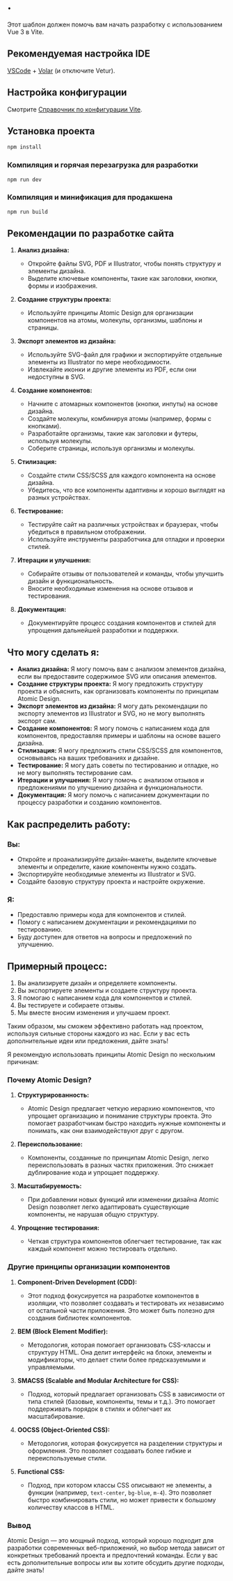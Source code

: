 # .

Этот шаблон должен помочь вам начать разработку с использованием Vue 3 в Vite.

## Рекомендуемая настройка IDE

[VSCode](https://code.visualstudio.com/) + [Volar](https://marketplace.visualstudio.com/items?itemName=Vue.volar) (и отключите Vetur).

## Настройка конфигурации

Смотрите [Справочник по конфигурации Vite](https://vite.dev/config/).

## Установка проекта

```sh
npm install
```

### Компиляция и горячая перезагрузка для разработки

```sh
npm run dev
```

### Компиляция и минификация для продакшена

```sh
npm run build
```

## Рекомендации по разработке сайта

1. **Анализ дизайна:**
   - Откройте файлы SVG, PDF и Illustrator, чтобы понять структуру и элементы дизайна.
   - Выделите ключевые компоненты, такие как заголовки, кнопки, формы и изображения.

2. **Создание структуры проекта:**
   - Используйте принципы Atomic Design для организации компонентов на атомы, молекулы, организмы, шаблоны и страницы.

3. **Экспорт элементов из дизайна:**
   - Используйте SVG-файл для графики и экспортируйте отдельные элементы из Illustrator по мере необходимости.
   - Извлекайте иконки и другие элементы из PDF, если они недоступны в SVG.

4. **Создание компонентов:**
   - Начните с атомарных компонентов (кнопки, инпуты) на основе дизайна.
   - Создайте молекулы, комбинируя атомы (например, формы с кнопками).
   - Разработайте организмы, такие как заголовки и футеры, используя молекулы.
   - Соберите страницы, используя организмы и молекулы.

5. **Стилизация:**
   - Создайте стили CSS/SCSS для каждого компонента на основе дизайна.
   - Убедитесь, что все компоненты адаптивны и хорошо выглядят на разных устройствах.

6. **Тестирование:**
   - Тестируйте сайт на различных устройствах и браузерах, чтобы убедиться в правильном отображении.
   - Используйте инструменты разработчика для отладки и проверки стилей.

7. **Итерации и улучшения:**
   - Собирайте отзывы от пользователей и команды, чтобы улучшить дизайн и функциональность.
   - Вносите необходимые изменения на основе отзывов и тестирования.

8. **Документация:**
   - Документируйте процесс создания компонентов и стилей для упрощения дальнейшей разработки и поддержки.

## Что могу сделать я:

- **Анализ дизайна:** Я могу помочь вам с анализом элементов дизайна, если вы предоставите содержимое SVG или описания элементов.
- **Создание структуры проекта:** Я могу предложить структуру проекта и объяснить, как организовать компоненты по принципам Atomic Design.
- **Экспорт элементов из дизайна:** Я могу дать рекомендации по экспорту элементов из Illustrator и SVG, но не могу выполнять экспорт сам.
- **Создание компонентов:** Я могу помочь с написанием кода для компонентов, предоставляя примеры и шаблоны на основе вашего дизайна.
- **Стилизация:** Я могу предложить стили CSS/SCSS для компонентов, основываясь на ваших требованиях и дизайне.
- **Тестирование:** Я могу дать советы по тестированию и отладке, но не могу выполнять тестирование сам.
- **Итерации и улучшения:** Я могу помочь с анализом отзывов и предложениями по улучшению дизайна и функциональности.
- **Документация:** Я могу помочь с написанием документации по процессу разработки и созданию компонентов.

## Как распределить работу:

### Вы:
- Откройте и проанализируйте дизайн-макеты, выделите ключевые элементы и определите, какие компоненты нужно создать.
- Экспортируйте необходимые элементы из Illustrator и SVG.
- Создайте базовую структуру проекта и настройте окружение.

### Я:
- Предоставлю примеры кода для компонентов и стилей.
- Помогу с написанием документации и рекомендациями по тестированию.
- Буду доступен для ответов на вопросы и предложений по улучшению.

## Примерный процесс:
1. Вы анализируете дизайн и определяете компоненты.
2. Вы экспортируете элементы и создаете структуру проекта.
3. Я помогаю с написанием кода для компонентов и стилей.
4. Вы тестируете и собираете отзывы.
5. Мы вместе вносим изменения и улучшаем проект.

Таким образом, мы сможем эффективно работать над проектом, используя сильные стороны каждого из нас. Если у вас есть дополнительные идеи или предложения, дайте знать!

Я рекомендую использовать принципы Atomic Design по нескольким причинам:

### Почему Atomic Design?

1. **Структурированность:** 
   - Atomic Design предлагает четкую иерархию компонентов, что упрощает организацию и понимание структуры проекта. Это помогает разработчикам быстро находить нужные компоненты и понимать, как они взаимодействуют друг с другом.

2. **Переиспользование:** 
   - Компоненты, созданные по принципам Atomic Design, легко переиспользовать в разных частях приложения. Это снижает дублирование кода и упрощает поддержку.

3. **Масштабируемость:** 
   - При добавлении новых функций или изменении дизайна Atomic Design позволяет легко адаптировать существующие компоненты, не нарушая общую структуру.

4. **Упрощение тестирования:** 
   - Четкая структура компонентов облегчает тестирование, так как каждый компонент можно тестировать отдельно.

### Другие принципы организации компонентов

1. **Component-Driven Development (CDD):** 
   - Этот подход фокусируется на разработке компонентов в изоляции, что позволяет создавать и тестировать их независимо от остальной части приложения. Это может быть полезно для создания библиотек компонентов.

2. **BEM (Block Element Modifier):** 
   - Методология, которая помогает организовать CSS-классы и структуру HTML. Она делит интерфейс на блоки, элементы и модификаторы, что делает стили более предсказуемыми и управляемыми.

3. **SMACSS (Scalable and Modular Architecture for CSS):** 
   - Подход, который предлагает организовать CSS в зависимости от типа стилей (базовые, компоненты, темы и т.д.). Это помогает поддерживать порядок в стилях и облегчает их масштабирование.

4. **OOCSS (Object-Oriented CSS):** 
   - Методология, которая фокусируется на разделении структуры и оформления. Это позволяет создавать более гибкие и переиспользуемые стили.

5. **Functional CSS:** 
   - Подход, при котором классы CSS описывают не элементы, а функции (например, `text-center`, `bg-blue`, `m-4`). Это позволяет быстро комбинировать стили, но может привести к большому количеству классов в HTML.

### Вывод
Atomic Design — это мощный подход, который хорошо подходит для разработки современных веб-приложений, но выбор метода зависит от конкретных требований проекта и предпочтений команды. Если у вас есть дополнительные вопросы или вы хотите обсудить другие подходы, дайте знать!